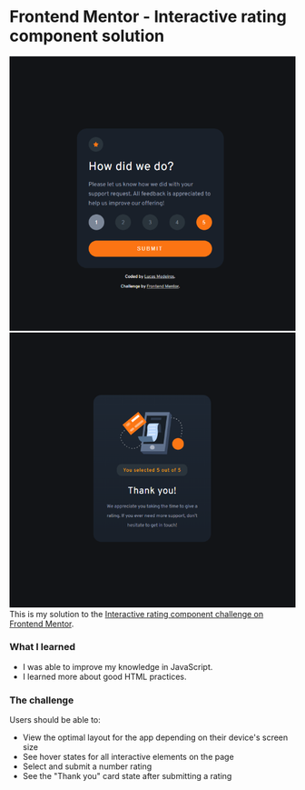 # Frontend Mentor - Interactive rating component solution

![rating-card](./screenshots/rating-card.png)
![thankyou-card](./screenshots/thankyou-card.png)
This is my solution to the [Interactive rating component challenge on Frontend Mentor](https://www.frontendmentor.io/challenges/interactive-rating-component-koxpeBUmI). 

### What I learned

- I was able to improve my knowledge in JavaScript.
- I learned more about good HTML practices.

### The challenge

Users should be able to:

- View the optimal layout for the app depending on their device's screen size
- See hover states for all interactive elements on the page
- Select and submit a number rating
- See the "Thank you" card state after submitting a rating




